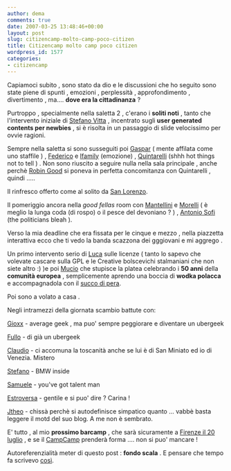 ```yaml
---
author: dema
comments: true
date: 2007-03-25 13:48:46+00:00
layout: post
slug: citizencamp-molto-camp-poco-citizen
title: Citizencamp molto camp poco citizen
wordpress_id: 1577
categories:
- citizencamp
---
```


Capiamoci subito , sono stato da dio e le discussioni che ho seguito sono state piene di spunti , emozioni , perplessità , approfondimento , divertimento , ma.... **dove era la cittadinanza** ?

Purtroppo , specialmente nella saletta 2 , c'erano i **soliti noti** , tanto che l'intervento iniziale di [Stefano Vitta](http://bloggers.it/aghenor/) , incentrato sugli **user generated contents per newbies** , si è risolta in un passaggio di slide velocissimo per ovvie ragioni.

Sempre nella saletta si sono susseguiti poi [Gaspar](http://gaspartorriero.it/blogger.html) ( mente affilata come uno staffile ) , [Federico](http://www.bolsi.org/bolsoblog/) e [Ifamily](http://www.bolsi.org/ibaby/) (emozione) , [Quintarelli](http://blog.quintarelli.it/) (shhh hot things not to tell ) . Non sono riuscito a seguire nulla nella sala principale , anche perchè [Robin Good](http://www.masternewmedia.org/it/) si poneva in perfetta concomitanza con Quintarelli , quindi .....

Il rinfresco offerto come al solito da [San Lorenzo](http://www.san-lorenzo.com/it/).

Il pomeriggio ancora nella _good fellas_ room con [Mantellini](http://www.mantellini.it/) e [Morelli](http://blog.morellinet.com/) ( è meglio la lunga coda (di rospo) o il pesce del devoniano ? ) , [Antonio Sofi](http://www.webgol.it/) (the politicians bleah ).

Verso la mia deadline che era fissata per le cinque e mezzo , nella piazzetta interattiva ecco che ti vedo la banda scazzona dei gggiovani e mi aggrego .

Un primo intervento serio di [Luca](http://www.lucasartoni.com) sulle licenze ( tanto lo sapevo che volevate cascare sulla GPL e le Creative bolscevichi stalmaniani che non siete altro :) )e poi [Mucio](http://www.mucio.net) che stupisce la platea celebrando i **50 anni** della **comunità europea** , semplicemente aprendo una boccia di **wodka polacca** e accompagnadola con il [succo di pera](http://fonblog.tumblr.com/post/329112).

Poi sono a volato a casa .

Negli intramezzi della giornata scambio battute con:

[Gioxx](http://gioxx.wordpress.com) - average geek , ma puo' sempre peggiorare e diventare un ubergeek

[Fullo](http://fullo.net) - di già un ubergeek

[Claudio](http://blog.openid.it/) - ci accomuna la toscanità anche se lui è di San Miniato ed io di Venezia. Mistero

[Stefano](http://bloggers.it/aghenor/) - BMW inside

[Samuele](http://www.samuelesilva.net/dblog/) - you've got talent man

[Estroversa](http://www.estroversa.net/) - gentile e si puo' dire ? Carina !

[Jtheo](http://www.jtheo.it/) - chissà perchè si autodefinisce simpatico quanto ...  vabbè basta leggere il motd del suo blog. A me non è sembrato.

E' tutto , al mio **prossimo barcamp** , che sarà sicuramente a [Firenze il 20 luglio](http://barcamp.org/WaveCamp) , e se il [CampCamp](http://barcamp.org/CampCamp) prenderà forma .... non si puo' mancare !

Autoreferenzialità meter di questo post : **fondo scala** . E pensare che tempo fa scrivevo [così](http://fonblog.wordpress.com/2006/12/04/barcamp-turin-la-mia-prima-volta-un-po-deluso/).
